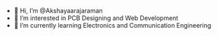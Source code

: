 - 👋 Hi, I’m @Akshayaarajaraman
- 👀 I’m interested in PCB Designing and Web Development
- 🌱 I’m currently learning Electronics and Communication Engineering


<!---
Akshayaarajaraman/Akshayaarajaraman is a ✨ special ✨ repository because its `README.md` (this file) appears on your GitHub profile.
You can click the Preview link to take a look at your changes.
--->
